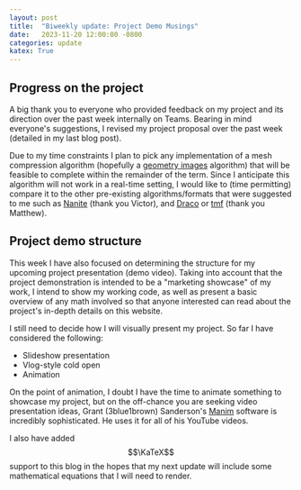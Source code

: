```yaml
---                                                                             
layout: post                                                                    
title:  "Biweekly update: Project Demo Musings"
date:   2023-11-20 12:00:00 -0800                                               
categories: update                                                              
katex: True
---                                                                             
```


## Progress on the project

A big thank you to everyone who provided feedback on my project and its direction over the past week internally on Teams. Bearing in mind everyone's suggestions, I revised my project proposal over the past week (detailed in my last blog post).

Due to my time constraints I plan to pick any implementation of a mesh compression algorithm (hopefully a [geometry images](https://hhoppe.com/proj/gim/) algorithm) that will be feasible to complete within the remainder of the term. Since I anticipate this algorithm will not work in a real-time setting, I would like to (time permitting) compare it to the other pre-existing algorithms/formats that were suggested to me such as [Nanite](https://docs.unrealengine.com/5.0/en-US/nanite-virtualized-geometry-in-unreal-engine/) (thank you Victor), and [Draco](https://google.github.io/draco/) or [tmf](https://lib.rs/crates/tmf) (thank you Matthew).

## Project demo structure

This week I have also focused on determining the structure for my upcoming project presentation (demo video). Taking into account that the project demonstration is intended to be a "marketing showcase" of my work, I intend to show my working code, as well as present a basic overview of any math involved so that anyone interested can read about the project's in-depth details on this website.

I still need to decide how I will visually present my project. So far I have considered the following:
- Slideshow presentation
- Vlog-style cold open
- Animation

On the point of animation, I doubt I have the time to animate something to showcase my project, but on the off-chance you are seeking video presentation ideas, Grant (3blue1brown) Sanderson's [Manim](https://www.manim.community/) software is incredibly sophisticated. He uses it for all of his YouTube videos.

I also have added $$\KaTeX$$ support to this blog in the hopes that my next update will include some mathematical equations that I will need to render.
